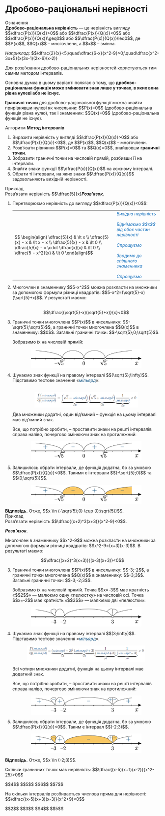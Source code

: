 # Дробово-рацiональнi нерiвності

<div class="space">
<div class="eoz-wrap">
<span class="eoz">Означення</span>
<div class="eoz-text">
<b>Дробово-раціональна нерівність</b> — це нерівність вигляду $$\dfrac{P(x)}{Q(x)}>0$$ або $$\dfrac{P(x)}{Q(x)}<0$$ або $$\dfrac{P(x)}{Q(x)}\geq0$$ або $$\dfrac{P(x)}{Q(x)}\leq0$$, де $$P(x)$$, $$Q(x)$$ – многочлени, а $$x$$ – змінна.
</div>
</div>
</div>

<p><i>Наприклад:</i> $$\dfrac{2}{x}<5;\quad\dfrac{6-x}{x^2-9}>0;\quad\dfrac{x^2-3x+5}{x(3x-1)(2x-6)(x-2)}<x.$$</p>

<p>Для розв’язання дробово-раціональних нерівностей користуються тим самим методом інтервалів.</p>

<p>Основна думка в цьому варіанті полягає в тому, що <b>дробово-раціональна функція може змінювати знак лише у точках, в яких вона рівна нулеві або не існує.
</b></p>

<p><b>Граничні точки</b> для дробово-раціональної функції можна знайти прирівнявши нулеві як чисельник: $$P(x)=0$$ (дробово-раціональна функція рівна нулю), так і знаменник: $$Q(x)=0$$ (дробово-раціональна функція не існує).</p>

<div class="space">
<div class="alg-wrap">
<span class="alg">Алгоритм</span> <b>Метод інтервалів</b>
<div class="alg-text">
<ol>
<li>Виразити нерівність у вигляді $$\dfrac{P(x)}{Q(x)}>0$$ або $$\dfrac{P(x)}{Q(x)}<0$$, де $$P(x)$$, $$Q(x)$$ – многочлени.</li>
<li>Розв’язати рівняння $$P(x)=0$$ та $$Q(x)=0$$, знайшовши <b>граничні точки</b>.</li>
<li>Зобразити граничні точки на числовій прямій, розбивши її на інтервали.</li>
<li>Знайти знаки функції $$\dfrac{P(x)}{Q(x)}$$ на кожному інтервалі.</li>
<li>Обрати ті інтервали, на яких знаки $$\dfrac{P(x)}{Q(x)}$$ задовольняють вихідній нерівності.</li>
</ol>
</div>
</div>
</div>

<div class="space">
<div class="task-wrap">
<span class="task">Приклад</span>
<div class="task-text">
Розв’язати нерівність $$\dfrac{5}{x}<x$$. 
<p><b><i>Розв’язок</i></b>.</p>
<ol>
<li>Перетворюємо нерівність до вигляду $$\dfrac{P(x)}{Q(x)}<0$$:</li>

<table style="border: none;" class="none">
<tr>
<td>$$
    \begin{align}
        \dfrac{5}{x} & \lt x \\
        \dfrac{5}{x} - x & \lt x - x \\
        \dfrac{5}{x} - x & \lt 0 \\
        \dfrac{5}{x} - x \cdot \dfrac{x}{x} & \lt 0 \\
        \dfrac{5 - x^2}{x} & \lt 0 
    \end{align}$$</td>
<td><font color="1570bd"><i>Вихідна нерівність<br><br>Віднімаємо $$x$$ від обох частин нерівності<br><br>Спрощуємо<br><br>Зводимо до спільного знаменника<br><br>Спрощуємо</i></font></td>
</tr>
</table>

<li>Многочлен в знаменнику $$5-x^2$$ можна розкласти на множники за допомогою формули різниці квадратів: $$5-x^2=(\sqrt{5}-x)(\sqrt{5}+x)$$. У результаті маємо:</li>
<br>
<p align="center">$$\dfrac{(\sqrt{5}-x)(\sqrt{5}+x)}{x}<0$$</p>
<li>Граничні точки многочлена $$P(x)$$ в чисельнику: $$-\sqrt{5};\sqrt{5}$$, а граничні точки многочлена $$Q(x)$$ в знаменнику: $$0$$. Загальні граничні точки: $$-\sqrt{5};0;\sqrt{5}$$.</li>
<p>Зобразимо їх на числовій прямій:</p>
<div class="space"><p align="center"><img align="middle" width="75%" class="image" src="../pics/142/p24_13.png"/></p></div>
<li>Шукаємо знак функції на правому інтервалі $$(\sqrt{5};\infty)$$. Підставимо тестове значення «<font color="#0F5180"><i>мільярд</i></font>»:</li>
<br>
<!--<div align="center">$$\dfrac{P({\text{мільярд}})}{Q({\text{мільярд}})} = \underbrace{\left( \sqrt{5} - \text{мільярд} \right)}_{\lt 0} \underbrace{\left( \sqrt{5} + \text{мільярд} \right)}_{\gt 0} \underbrace{\dfrac{1}{\text{мільярд}}}_{\gt 0} \lt 0$$</div>-->

<div class="space"><p align="center"><img align="middle" width="70%" height="70%" class="image" src="../pics/142/p24_e6.png"/></p></div>
<p>Два множники додатні, один від’ємний – функція на цьому інтервалі має від’ємний знак.</p>
<p>Все, що потрібно зробити, – проставити знаки на решті інтервалів справа наліво, почергово змінюючи знак на протилежний:</p>
<div class="space"><p align="center"><img align="middle" width="75%" class="image" src="../pics/142/p24_14.png"/></p></div>
<li>Залишилось обрати інтервали, де функція додатна, бо за умовою $$\dfrac{P(x)}{Q(x)}<0$$. Такими є інтервали $$(-\sqrt{5};0)$$ та $$(0;\sqrt{5})$$.</li>
<div class="space"><p align="center"><img align="middle" width="75%" class="image" src="../pics/142/p24_15.png"/></p></div>
</ol>
<b>Вiдповiдь.</b> Отже, $$x \in (-\sqrt{5};0) \cup (0;\sqrt{5})$$.
</div>
</div>
</div>


<div class="space">
<div class="task-wrap">
<span class="task">Приклад</span>
<div class="task-text">
Розв’язати нерівність $$\dfrac{(x+2)^3(x+3)}{x^2-9}<0$$. 
<p><b><i>Розв’язок</i></b>.</p>
<p>Многочлен в знаменнику $$x^2-9$$ можна розкласти на множники за допомогою формули різниці квадратів: $$x^2-9=(x+3)(x-3)$$. В результаті маємо:</p>
<p align="center">$$\dfrac{(x+2)^3(x+3)}{(x-3)(x+3)}<0$$</p>
<ol start="3">
<li>Граничні точки многочлена $$P(x)$$ в чисельнику: $$-3;-2$$, а граничні точки многочлена $$Q(x)$$ в знаменнику: $$-3;3$$. Загальні граничні точки: $$-3;-2;3$$.</li>
<p>Зобразимо їх на числовій прямій. Точка $$x=-3$$ має кратність «$$2$$» — малюємо одну «пелюстку» на числовій осі. Точка $$x=-2$$ має кратність «$$3$$» — малюємо дві «пелюстки»:</p>
<div class="space"><p align="center"><img align="middle" width="75%" class="image" src="../pics/142/p24_16.png"/></p></div>
<li>Шукаємо знак функції на правому інтервалі $$(3;\infty)$$. Підставимо тестове значення «<font color="#0F5180"><i>мільярд</i></font>».</li>
<div class="space"><p align="center"><img align="middle" width="80%" height="80%" class="image" src="../pics/142/p24_e7.png"/></p></div>
<p>Всі чотири множники додатні, функція на цьому інтервалі має додатний знак.</p>
<p>Все, що потрібно зробити, – проставити знаки на решті інтервалів справа наліво, почергово змінюючи знак на протилежний:</p>
<div class="space"><p align="center"><img align="middle" width="75%" class="image" src="../pics/142/p24_17.png"/></p></div>
<li>Залишилось обрати інтервали, де функція додатна, бо за умовою $$\dfrac{P(x)}{Q(x)}<0$$. Таким є інтервал $$(-2;3)$$.</li>
<div class="space"><p align="center"><img align="middle" width="75%" class="image" src="../pics/142/p24_18.png"/></p></div>
</ol>
<b>Вiдповiдь.</b> Отже, $$x \in (-2;3)$$.
</div>
</div>
</div>

<quiz correctLabel="correct" incorrectLabel="incorrect" checkLabel="check">
 <question text="">
        <p>Скільки граничних точок має нерівність: $$\dfrac{(x-5)(x+1)(x-2)}{x^2-25}>0$$</p>
        <answer correct>$$4$$</answer>
        <answer>$$5$$</answer>
        <answer>$$6$$</answer>
        <answer>$$7$$</answer>
</question>
<question text="">
        <p>На скільки інтервалів розбивається числова пряма для нерівності: $$\dfrac{(x-5)(x+3)(x-3)}{x^2+9}<0$$</p>
        <answer>$$2$$</answer>
        <answer>$$3$$</answer>
        <answer correct>$$4$$</answer>
        <answer>$$5$$</answer>
</question>
</quiz>